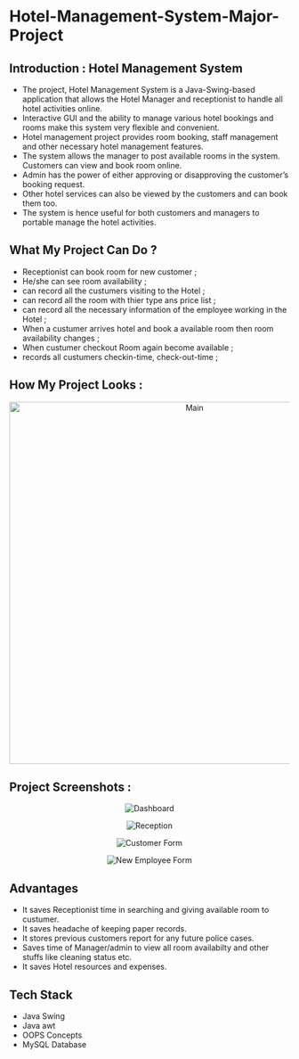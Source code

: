 # Hotel-Management-System-Major-Project

## Introduction : Hotel Management System
   * The project, Hotel Management System is a Java-Swing-based application that allows the Hotel Manager and receptionist to handle all hotel activities online. 
   * Interactive GUI and the ability to manage various hotel bookings and rooms make this system very flexible and convenient. 
   * Hotel management project provides room booking, staff management and other necessary hotel management features. 
   * The system allows the manager to post available rooms in the system. Customers can view and book room online. 
   * Admin has the power of either approving or disapproving the customer’s booking request. 
   * Other hotel services can also be viewed by the customers and can book them too. 
   * The system is hence useful for both customers and managers to portable manage the hotel activities.

## What My Project Can Do ?
  * Receptionist can book room for new customer ;
  * He/she can see room availability ;
  * can record all the custumers visiting to the Hotel ;
  * can record all the room with thier type ans price list ;
  * can record all the necessary information of the employee working in the Hotel ;
  * When a custumer arrives hotel and book a available room then room availability changes ;
  * When custumer checkout Room again become available ;
  * records all custumers checkin-time, check-out-time ;


## How My Project Looks :
  <p align="center">
  <img src="https://ibb.co/D8vqPjX" width="650" height="auto" title="Main" >
  </p>

## Project Screenshots :
  <p align="center">
  <img src="[[icons/Screenshots/Dashboard.png](https://files.fm/f/5ac4fck7z)](https://fv5-2.failiem.lv/down.php?i=5ac4fck7z&view)" width="auto" height="auto" title="Dashboard" >
  </p>
  <p align="center">
  <img src="icons/Screenshots/Reception.png" width="auto" height="auto" title="Reception" >
  </p>
  <p align="center">
  <img src="https://i.ibb.co/k9wdVPn/customer-form.png" width="auto" height="auto" title="Customer Form" >
  </p>
  <p align="center">
  <img src="icons/Screenshots/new_employee.png" width="auto" height="auto" title="New Employee Form" >
  </p>


## Advantages 
 * It saves Receptionist time in searching and giving available room to custumer.
 * It saves headache of keeping paper records.
 * It stores previous customers report for any future police cases.
 * Saves time of Manager/admin to view all room availabilty and other stuffs like cleaning status etc.
 * It saves Hotel resources and expenses.
 
 
 ## Tech Stack 
 * Java Swing
 * Java awt
 * OOPS Concepts
 * MySQL Database

